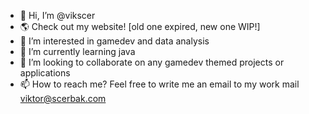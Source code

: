 - 👋 Hi, I’m @vikscer
- 🌎 Check out my website! [old one expired, new one WIP!]
- 👀 I’m interested in gamedev and data analysis
- 🌱 I’m currently learning java
- 💞️ I’m looking to collaborate on any gamedev themed projects or applications
- 📫 How to reach me? Feel free to write me an email to my work mail viktor@scerbak.com

<!---
vikscer/vikscer is a ✨ special ✨ repository because its `README.md` (this file) appears on your GitHub profile.
You can click the Preview link to take a look at your changes.
--->
